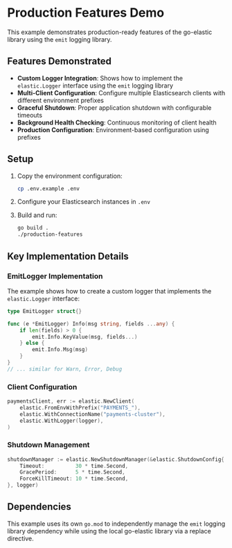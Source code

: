 # Production Features Demo

This example demonstrates production-ready features of the go-elastic library using the `emit` logging library.

## Features Demonstrated

- **Custom Logger Integration**: Shows how to implement the `elastic.Logger` interface using the `emit` logging library
- **Multi-Client Configuration**: Configure multiple Elasticsearch clients with different environment prefixes
- **Graceful Shutdown**: Proper application shutdown with configurable timeouts
- **Background Health Checking**: Continuous monitoring of client health
- **Production Configuration**: Environment-based configuration using prefixes

## Setup

1. Copy the environment configuration:

   ```bash
   cp .env.example .env
   ```

2. Configure your Elasticsearch instances in `.env`

3. Build and run:

   ```bash
   go build .
   ./production-features
   ```

## Key Implementation Details

### EmitLogger Implementation

The example shows how to create a custom logger that implements the `elastic.Logger` interface:

```go
type EmitLogger struct{}

func (e *EmitLogger) Info(msg string, fields ...any) {
    if len(fields) > 0 {
        emit.Info.KeyValue(msg, fields...)
    } else {
        emit.Info.Msg(msg)
    }
}
// ... similar for Warn, Error, Debug
```

### Client Configuration

```go
paymentsClient, err := elastic.NewClient(
    elastic.FromEnvWithPrefix("PAYMENTS_"),
    elastic.WithConnectionName("payments-cluster"),
    elastic.WithLogger(logger),
)
```

### Shutdown Management

```go
shutdownManager := elastic.NewShutdownManager(&elastic.ShutdownConfig{
    Timeout:          30 * time.Second,
    GracePeriod:      5 * time.Second,
    ForceKillTimeout: 10 * time.Second,
}, logger)
```

## Dependencies

This example uses its own `go.mod` to independently manage the `emit` logging library dependency while using the local go-elastic library via a replace directive.
